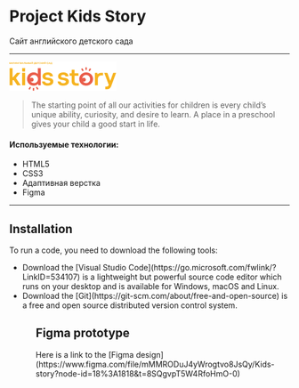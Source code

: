 # Project Kids Story

<p>Сайт английского детского сада</p>

___
![This is an image](/assets/images/logo.png)

>The starting point of all our activities for children is every child’s unique ability, curiosity, and desire to learn. A place in a preschool gives your child a good start in life.


#### Используемые технологии:
* HTML5
* CSS3
* Адаптивная верстка 
* Figma
___

<h2>Installation</h2>
<p> To run a code, you need to download the following tools:</p>
<ul>
  <li>Download the [Visual Studio Code](https://go.microsoft.com/fwlink/?LinkID=534107) is a lightweight but powerful source code editor which runs on your desktop and is available for Windows, macOS and Linux.</li>
  <li>Download the [Git](https://git-scm.com/about/free-and-open-source) is a free and open source distributed version control system.</li>
<ul>
  
<h2>Figma prototype</h2>
<p>Here is a link to the [Figma design](https://www.figma.com/file/mMMRODuJ4yWrogtvo8JsQy/Kids-story?node-id=18%3A1818&t=8SQgvpT5W4RfoHmO-0)</p>
